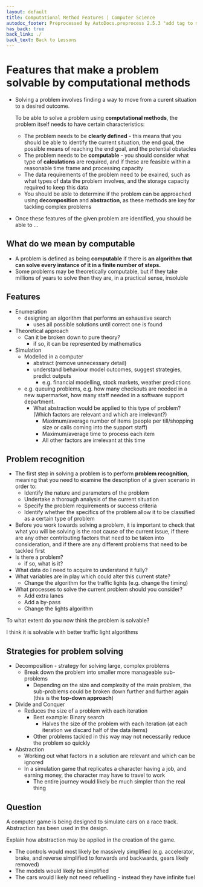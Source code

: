 ```yaml
---
layout: default
title: Computational Method Features | Computer Science
autodoc_footer: Preprocessed by AutoDocs.preprocess 2.5.3 "add tag to make &lt;base&gt; work" ⓒ Starwort, 2020
has_back: true
back_link: ./
back_text: Back to Lessons
---
```


# Features that make a problem solvable by computational methods

- Solving a problem involves finding a way to move from a curent situation to a desired outcome.

  To be able to solve a problem using **computational methods**, the problem itself needs to have certain characteristics:
  - The problem needs to be **clearly defined** - this means that you should be able to identify the current situation, the end goal, the possible means of reaching the end goal, and the potential obstacles
  - The problem needs to be **computable** - you should consider what type of **calculations** are required, and if these are feasible within a reasonable time frame and processing capacity
  - The data requirements of the problem need to be exained, such as what types of data the problem involves, and the storage capacity required to keep this data
  - You should be able to determine if the problem can be approached using **decomposition** and **abstraction**, as these methods are key for tackling complex problems
- Once these features of the given problem are identified, you should be able to ...

## What do we mean by computable

- A problem is defined as being **computable** if there is **an algorithm that can solve every instance of it in a finite number of steps.**
- Some problems may be theoretically computable, but if they take millions of years to solve then they are, in a practical sense, insoluble

## Features

- Enumeration
  - designing an algorithm that performs an exhaustive search
    - uses all possible solutions until correct one is found
- Theoretical approach
  - Can it be broken down to pure theory?
    - if so, it can be represented by mathematics
- Simulation
  - Modelled in a computer
    - abstract (remove unnecessary detail)
    - understand behaviour model outcomes, suggest strategies, predict outputs
      - e.g. financial modelling, stock markets, weather predictions
  - e.g. queuing problems, e.g. how many checkouts are needed in a new supermarket, how many staff needed in a software support department.
    - What abstraction would be applied to this type of problem? (Which factors are relevant and which are irrelevant?)
      - Maximum/average number of items (people per till/shopping size or calls coming into the support staff)
      - Maximum/average time to process each item
      - All other factors are irrelevant at this time

## Problem recognition

- The first step in solving a problem is to perform **problem recognition**, meaning that you need to examine the description of a given scenario in order to:
  - Identify the nature and parameters of the problem
  - Undertake a thorough analysis of the current situation
  - Specify the problem requirements or success criteria
  - Identify whether the specifics of the problem allow it to be classified as a certain type of problem
- Before you work towards solving a problem, it is important to check that what you will be solving is the root cause of the current issue, if there are any other contributing factors that need to be taken into consideration, and if there are any different problems that need to be tackled first
- Is there a problem?
  - if so, what is it?
- What data do I need to acquire to understand it fully?
- What variables are in play which could alter this current state?
  - Change the algorithm for the traffic lights (e.g. change the timing)
- What processes to solve the current problem should you consider?
  - Add extra lanes
  - Add a by-pass
  - Change the lights algorithm

To what extent do you now think the problem is solvable?

I think it is solvable with better traffic light algorithms

## Strategies for problem solving

- Decomposition - strategy for solving large, complex problems
  - Break down the problem into smaller more manageable sub-problems
    - Depending on the size and complexity of the main problem, the sub-problems could be broken down further and further again (this is the **top-down approach**)
- Divide and Conquer
  - Reduces the size of a problem with each iteration
    - Best example: Binary search
      - Halves the size of the problem with each iteration (at each iteration we discard half of the data items)
    - Other problems tackled in this way may not necessarily reduce the problem so quickly
- Abstraction
  - Working out what factors in a solution are relevant and which can be ignored
  - In a simulation game that replicates a character having a job, and earning money, the character may have to travel to work
    - The entire journey would likely be much simpler than the real thing

## Question

A computer game is being designed to simulate cars on a race track. Abstraction has been used in the design.

Explain how abstraction may be applied in the creation of the game.

- The controls would most likely be massively simplified (e.g. accelerator, brake, and reverse simplified to forwards and backwards, gears likely removed)
- The models would likely be simplified
- The cars would likely not need refuelling - instead they have infinite fuel

